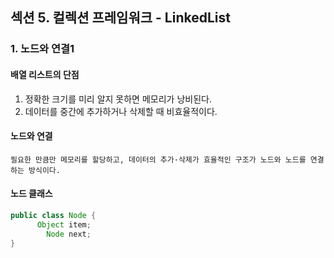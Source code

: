 ## 섹션 5. 컬렉션 프레임워크 - LinkedList

### 1. 노드와 연결1
#### 배열 리스트의 단점
1. 정확한 크기를 미리 알지 못하면 메모리가 낭비된다.
2. 데이터를 중간에 추가하거나 삭제할 때 비효율적이다.

#### 노드와 연결
`필요한 만큼만 메모리를 할당하고, 데이터의 추가·삭제가 효율적인 구조가 노드와 노드를 연결하는 방식이다.`

#### 노드 클래스 
```java
public class Node {
      Object item;
        Node next; 
}
```